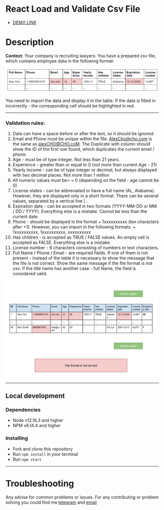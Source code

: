 # React Load and Validate Csv File
- [DEMO LINK](https://dmytromykoliv.github.io/react_task_csv-file/)

# Description

 **Context**: Your company is recruiting lawyers. You have a prepared csv file, which contains employee data in the following format:

 ![screenshot](./public/screenshot_for_task.png)

 You need to import the data and display it in the table. If the data is filled in incorrectly - the corresponding cell should be highlighted in red.

 ___

 ### Validation rules:
1. Data can have a space before or after the text, so it should be ignored.
1. Email and Phone must be unique within the file. AlexCho@cho.com is the same as alexCHO@CHO.coM. The Duplicate with column should show the ID of the first row found, which duplicates the current email / phone.
1. Age - must be of type integer. Not less than 21 years.
1. Experience - greater than or equal to 0 (not more than current Age - 21)
1. Yearly income - can be of type integer or decimal, but always displayed with two decimal places. Not more than 1 million
1. All numeric values ​​must be> = 0 (depending on the field - age cannot be 0)
1. License states - can be abbreviated or have a full name (AL, Alabama). However, they are displayed only in a short format. There can be several values, separated by a vertical line | .
1. Expiration date - can be accepted in two formats (YYYY-MM-DD or MM / DD / YYYY). Everything else is a mistake. Cannot be less than the current date.
1. Phone - should be displayed in the format + 1xxxxxxxxxx (ten characters after +1). However, you can import in the following formats: + 1хххххххххх, 1хххххххххх, хххххххххх
1. Has children - is accepted as TRUE / FALSE values. An empty cell is accepted as FALSE. Everything else is a mistake.
1. License number - 6 characters consisting of numbers or text characters.
1. Full Name / Phone / Email - are required fields. If one of them is not present - instead of the table it is necessary to show the message that the file is not correct. Show the same message if the file format is not csv. If the title name has another case - full Name, the field is considered valid.

 ![screenshot](./public/screenshot_for_task2.png)

___
## Local development

### Dependencies
* Node v12.16.3 and higher
* NPM v6.14.4 and higher

### Installing
* Fork and clone this repository
* Run `npm install` in your terminal
* Run `npm start`
___

# Troubleshooting
Any advise for common problems or issues. For any contributing or problem solving you could find me [telegram](https://t.me/AmigoDelUA) and [email](dmytro.i.mykoliv@gmail.com)
